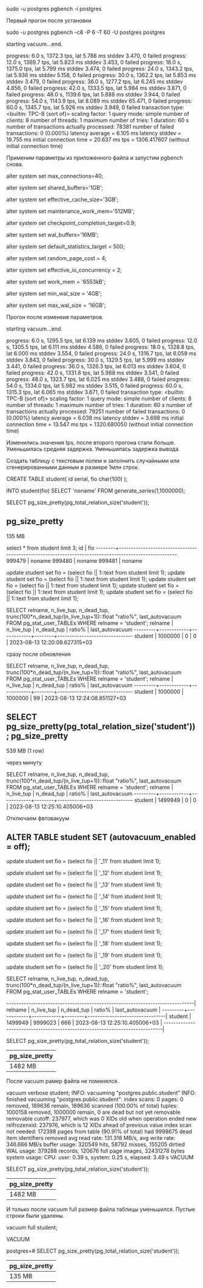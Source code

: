 

sudo -u postgres pgbench -i postgres

Первый прогон после установки

sudo -u postgres pgbench -c8 -P 6 -T 60 -U postgres postgres

starting vacuum...end.

progress: 6.0 s, 1372.3 tps, lat 5.788 ms stddev 3.470, 0 failed
progress: 12.0 s, 1369.7 tps, lat 5.823 ms stddev 3.453, 0 failed
progress: 18.0 s, 1375.0 tps, lat 5.799 ms stddev 3.474, 0 failed
progress: 24.0 s, 1343.2 tps, lat 5.936 ms stddev 5.158, 0 failed
progress: 30.0 s, 1362.2 tps, lat 5.853 ms stddev 3.479, 0 failed
progress: 36.0 s, 1277.2 tps, lat 6.245 ms stddev 4.856, 0 failed
progress: 42.0 s, 1333.5 tps, lat 5.984 ms stddev 3.871, 0 failed
progress: 48.0 s, 1139.6 tps, lat 5.888 ms stddev 3.944, 0 failed
progress: 54.0 s, 1143.9 tps, lat 8.089 ms stddev 65.471, 0 failed
progress: 60.0 s, 1345.7 tps, lat 5.926 ms stddev 3.949, 0 failed
transaction type: <builtin: TPC-B (sort of)>
scaling factor: 1
query mode: simple
number of clients: 8
number of threads: 1
maximum number of tries: 1
duration: 60 s
number of transactions actually processed: 78381
number of failed transactions: 0 (0.000%)
latency average = 6.105 ms
latency stddev = 19.755 ms
initial connection time = 20.637 ms
tps = 1306.417607 (without initial connection time)

Применим параметры из приложенного файла и запустим pgbench снова.

alter system set max_connections=40;

alter system set shared_buffers='1GB';

alter system set effective_cache_size='3GB';

alter system set maintenance_work_mem='512MB';

alter system set checkpoint_completion_target=0.9;

alter system set wal_buffers='16MB';

alter system set default_statistics_target = 500;

alter system set random_page_cost = 4;

alter system set effective_io_concurrency = 2;

alter system set work_mem = '6553kB';

alter system set min_wal_size = '4GB';

alter system set max_wal_size = '16GB';

Прогон после изменеия параметров.

starting vacuum...end.

progress: 6.0 s, 1295.5 tps, lat 6.139 ms stddev 3.605, 0 failed
progress: 12.0 s, 1305.5 tps, lat 6.111 ms stddev 4.586, 0 failed
progress: 18.0 s, 1328.8 tps, lat 6.000 ms stddev 3.554, 0 failed
progress: 24.0 s, 1316.7 tps, lat 6.059 ms stddev 3.843, 0 failed
progress: 30.0 s, 1329.5 tps, lat 5.999 ms stddev 3.441, 0 failed
progress: 36.0 s, 1326.3 tps, lat 6.013 ms stddev 3.604, 0 failed
progress: 42.0 s, 1331.8 tps, lat 5.988 ms stddev 3.541, 0 failed
progress: 48.0 s, 1323.7 tps, lat 6.025 ms stddev 3.488, 0 failed
progress: 54.0 s, 1334.0 tps, lat 5.982 ms stddev 3.515, 0 failed
progress: 60.0 s, 1315.3 tps, lat 6.065 ms stddev 3.671, 0 failed
transaction type: <builtin: TPC-B (sort of)>
scaling factor: 1
query mode: simple
number of clients: 8
number of threads: 1
maximum number of tries: 1
duration: 60 s
number of transactions actually processed: 79251
number of failed transactions: 0 (0.000%)
latency average = 6.038 ms
latency stddev = 3.698 ms
initial connection time = 13.547 ms
tps = 1320.680050 (without initial connection time)


Изменились значения tps, после второго прогона стали больше.
Уменьшилась средняя задержка.
Уменьшилась задержка вывода.




Создать таблицу с текстовым полем и заполнить случайными или сгенерированными данным в размере 1млн строк.

CREATE TABLE student(
  id serial,
  fio char(100)
);

INTO student(fio) SELECT 'noname' FROM generate_series(1,1000000);

SELECT pg_size_pretty(pg_total_relation_size('student'));

 pg_size_pretty
----------------
 135 MB



select * from student limit 3;
   id   |                                                 fio
--------+------------------------------------------------------------------------------------------------------
 999479 | noname
 999480 | noname
 999481 | noname

 update student set fio = (select fio || 1::text from student limit 1);
 update student set fio = (select fio || 1::text from student limit 1);
 update student set fio = (select fio || 1::text from student limit 1);
 update student set fio = (select fio || 1::text from student limit 1);
 update student set fio = (select fio || 1::text from student limit 1);



 SELECT relname, n_live_tup, n_dead_tup, trunc(100*n_dead_tup/(n_live_tup+1))::float "ratio%", last_autovacuum FROM pg_stat_user_TABLEs WHERE relname = 'student';
 relname | n_live_tup | n_dead_tup | ratio% |        last_autovacuum
---------+------------+------------+--------+-------------------------------
 student |    1000000 |          0 |      0 | 2023-08-13 12:20:09.627315+03



 сразу после обновления

 SELECT relname, n_live_tup, n_dead_tup, trunc(100*n_dead_tup/(n_live_tup+1))::float "ratio%", last_autovacuum FROM pg_stat_user_TABLEs WHERE relname = 'student';
 relname | n_live_tup | n_dead_tup | ratio% |        last_autovacuum
---------+------------+------------+--------+-------------------------------
 student |    1000000 |    1000000 |     99 | 2023-08-13 12:24:08.851127+03



 SELECT pg_size_pretty(pg_total_relation_size('student'));
 pg_size_pretty
----------------
 539 MB
(1 row)

через минуту

SELECT relname, n_live_tup, n_dead_tup, trunc(100*n_dead_tup/(n_live_tup+1))::float "ratio%", last_autovacuum FROM pg_stat_user_TABLEs WHERE relname = 'student';
 relname | n_live_tup | n_dead_tup | ratio% |        last_autovacuum
---------+------------+------------+--------+-------------------------------
 student |    1499949 |          0 |      0 | 2023-08-13 12:25:10.405006+03


Отключаем фвтовакуум

ALTER TABLE student SET (autovacuum_enabled = off);
--------------------------------------------------------------------------------
update student set fio = (select fio || '_11' from student limit 1);

update student set fio = (select fio || '_12' from student limit 1);

update student set fio = (select fio || '_13' from student limit 1);

update student set fio = (select fio || '_14' from student limit 1);

update student set fio = (select fio || '_15' from student limit 1);

update student set fio = (select fio || '_16' from student limit 1);

update student set fio = (select fio || '_17' from student limit 1);

update student set fio = (select fio || '_18' from student limit 1);

update student set fio = (select fio || '_19' from student limit 1);

update student set fio = (select fio || '_20' from student limit 1);


SELECT relname, n_live_tup, n_dead_tup, trunc(100*n_dead_tup/(n_live_tup+1))::float "ratio%", last_autovacuum FROM pg_stat_user_TABLEs WHERE relname = 'student';

-----------------------------------------------------------------------------|
 relname | n_live_tup | n_dead_tup | ratio% |        last_autovacuum         |
---------+------------+------------+--------+--------------------------------|
 student |    1499949 |    9999023 |    666 | 2023-08-13 12:25:10.405006+03  |
-----------------------------------------------------------------------------|



 SELECT pg_size_pretty(pg_total_relation_size('student'));

 pg_size_pretty |
----------------|
 1482 MB        |


После vacuum рамер файла не поменялся.

vacuum verbose student;
INFO:  vacuuming "postgres.public.student"
INFO:  finished vacuuming "postgres.public.student": index scans: 0
pages: 0 removed, 189636 remain, 189636 scanned (100.00% of total)
tuples: 1000158 removed, 1000000 remain, 0 are dead but not yet removable
removable cutoff: 237977, which was 0 XIDs old when operation ended
new relfrozenxid: 237976, which is 12 XIDs ahead of previous value
index scan not needed: 172398 pages from table (90.91% of total) had 9998675 dead item identifiers removed
avg read rate: 131.318 MB/s, avg write rate: 346.666 MB/s
buffer usage: 320549 hits, 58792 misses, 155205 dirtied
WAL usage: 379288 records, 120676 full page images, 32431278 bytes
system usage: CPU: user: 0.39 s, system: 0.25 s, elapsed: 3.49 s
VACUUM

SELECT pg_size_pretty(pg_total_relation_size('student'));

 pg_size_pretty |
----------------|
 1482 MB        |


И только после vacuum full размер файла таблицы уменьшился. Пустые строки были удалены.

vacuum full student;

VACUUM

postgres=# SELECT pg_size_pretty(pg_total_relation_size('student'));

 pg_size_pretty |
----------------|
 135 MB         |




